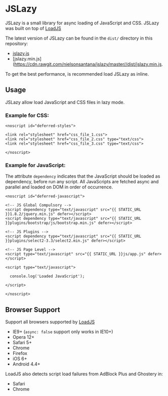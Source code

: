 
# JSLazy

JSLazy is a small library for async loading of JavaScript and CSS. JSLazy was built on top of [LoadJS](https://github.com/muicss/loadjs)

The latest version of JSLazy can be found in the `dist/` directory in this repository:
 * [jslazy.js](https://cdn.rawgit.com/nielsonsantana/jslazy/master/dist/jslazy.js)
 * [jslazy.min.js](https://cdn.rawgit.com/nielsonsantana/jslazy/master//dist/jslazy.min.js.

To get the best performance, is recommended load JSLazy as inline.

Usage
-----

JSLazy allow load JavaScript and CSS files in lazy mode.

### Example for CSS:

    <noscript id="deferred-styles">

    <link rel="stylesheet" href="css_file_1.css">
    <link rel="stylesheet" href="css_file_2.css" type="text/css">      
    <link rel="stylesheet" href="css_file_3.css" type="text/css">

    </noscript>

### Example for JavaScript:
The attribute `dependency` indicates that the JavaScript should be loaded as dependency, before run any script. All JavaScripts are fetched async and parallel and loaded on DOM in order of occurrence.


    <noscript id="deferred-javascript">

    <!-- JS Global Compulsory --> 
    <script dependency type="text/javascript" src="{{ STATIC_URL }}1.8.2/jquery.min.js" defer></script>
    <script dependency type="text/javascript" src="{{ STATIC_URL }}plugins/bootstrap/js/bootstrap.min.js" defer></script> 
    
    <!-- JS Plugins -->
    <script dependency type="text/javascript" src="{{ STATIC_URL }}plugins/select2-3.3/select2.min.js" defer></script>
    
    <!-- JS Page Level -->
    <script type="text/javascript" src="{{ STATIC_URL }}js/app.js" defer></script>

    <script type="text/javascript">

      console.log('Loaded JavaScript');

    </script>

    </noscript>


Browser Support
-------------
Support all browsers supported by [LoadJS](https://github.com/muicss/loadjs#browser-support)


 * IE9+ (`async: false` support only works in IE10+)
 * Opera 12+
 * Safari 5+
 * Chrome
 * Firefox
 * iOS 6+
 * Android 4.4+

LoadJS also detects script load failures from AdBlock Plus and Ghostery in:

 * Safari
 * Chrome
